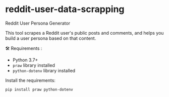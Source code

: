 # reddit-user-data-scrapping
Reddit User Persona Generator 

This tool scrapes a Reddit user's public posts and comments, and helps you build a user persona based on that content.

 🛠 Requirements :

- Python 3.7+
- `praw` library installed
- `python-dotenv` library installed

Install the requirements:

```bash
pip install praw python-dotenv
